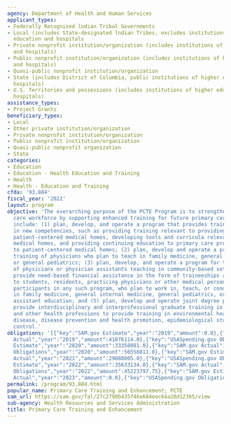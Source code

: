 ```yaml
---
agency: Department of Health and Human Services
applicant_types:
- Federally Recognized lndian Tribal Governments
- Local (includes State-designated lndian Tribes, excludes institutions of higher
  education and hospitals
- Private nonprofit institution/organization (includes institutions of higher education
  and hospitals)
- Public nonprofit institution/organization (includes institutions of higher education
  and hospitals)
- Quasi-public nonprofit institution/organization
- State (includes District of Columbia, public institutions of higher education and
  hospitals)
- U.S. Territories and possessions (includes institutions of higher education and
  hospitals)
assistance_types:
- Project Grants
beneficiary_types:
- Local
- Other private institution/organization
- Private nonprofit institution/organization
- Public nonprofit institution/organization
- Quasi-public nonprofit organization
- State
categories:
- Education
- Education - Health Education and Training
- Health
- Health - Education and Training
cfda: '93.884'
fiscal_year: '2022'
layout: program
objective: 'The overarching purpose of the PCTE Program is to strengthen the primary
  care workforce by supporting enhanced training for future primary care. Activities
  include: (1) plan, develop, and operate a program that provides training experiences
  in new competencies, such as providing training relevant to providing care through
  patient-centered medical homes, developing tools and curricula relevant to patient-centered
  medical homes, and providing continuing education to primary care providers relevant
  to patient-centered medical homes; (2) plan, develop and operate a program for the
  training of physicians who plan to teach in family medicine, general internal medicine,
  or general pediatrics; (3) plan, develop, and operate a program for the training
  of physicians or physician assistants teaching in community-based settings; (4)
  provide need-based financial assistance in the form of traineeships and fellowships
  to students, residents, practicing physicians or other medical personnel, who are
  participants in any such program, who plan to work in, teach, or conduct research
  in family medicine, general internal medicine, general pediatrics, or physician
  assistant education; and (5) plan, develop and operate joint degree programs to
  provide interdisciplinary and interprofessional graduate training in public health
  and other health professions to provide training in environmental health, infectious
  disease, disease prevention and health promotion, epidemiological studies and injury
  control.'
obligations: '[{"key":"SAM.gov Estimate","year":"2019","amount":0.0},{"key":"SAM.gov
  Actual","year":"2019","amount":41076114.0},{"key":"USASpending.gov Obligations","year":"2019","amount":54648312.0},{"key":"SAM.gov
  Estimate","year":"2020","amount":33358081.0},{"key":"SAM.gov Actual","year":"2020","amount":2475620.0},{"key":"USASpending.gov
  Obligations","year":"2020","amount":56556811.0},{"key":"SAM.gov Estimate","year":"2021","amount":1100000.0},{"key":"SAM.gov
  Actual","year":"2021","amount":29088005.0},{"key":"USASpending.gov Obligations","year":"2021","amount":44885658.84},{"key":"SAM.gov
  Estimate","year":"2022","amount":35633134.0},{"key":"SAM.gov Actual","year":"2022","amount":41224323.0},{"key":"USASpending.gov
  Obligations","year":"2022","amount":45223797.75},{"key":"SAM.gov Estimate","year":"2023","amount":58480666.0},{"key":"SAM.gov
  Actual","year":"2023","amount":0.0},{"key":"USASpending.gov Obligations","year":"2023","amount":46716709.82}]'
permalink: /program/93.884.html
popular_name: Primary Care Training and Enhancement; PCTE
sam_url: https://sam.gov/fal/27c2790b435f46a684eec64a20d12365/view
sub-agency: Health Resources and Services Administration
title: Primary Care Training and Enhancement
---
```

